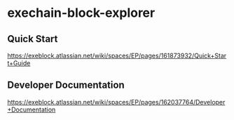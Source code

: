 # exechain-block-explorer


## Quick Start
https://exeblock.atlassian.net/wiki/spaces/EP/pages/161873932/Quick+Start+Guide

## Developer Documentation
https://exeblock.atlassian.net/wiki/spaces/EP/pages/162037764/Developer+Documentation

